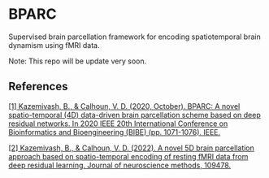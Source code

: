 # BPARC
Supervised brain parcellation framework for encoding spatiotemporal brain dynamism using fMRI data. 


Note: This repo will be update very soon.

## References

<a href="https://ieeexplore.ieee.org/abstract/document/9288154">[1] Kazemivash, B., & Calhoun, V. D. (2020, October). BPARC: A novel spatio-temporal (4D) data-driven brain parcellation scheme based on deep residual networks. In 2020 IEEE 20th International Conference on Bioinformatics and Bioengineering (BIBE) (pp. 1071-1076). IEEE.</a>

<a href="https://www.sciencedirect.com/science/article/pii/S016502702200005X">[2] Kazemivash, B., & Calhoun, V. D. (2022). A novel 5D brain parcellation approach based on spatio-temporal encoding of resting fMRI data from deep residual learning. Journal of neuroscience methods, 109478.</a>
